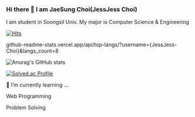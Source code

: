 ### Hi there 👋 I am JaeSung Choi(JessJess Choi)

I am student in Soongsil Univ.
My major is Computer Science & Engineering


[![Hits](https://hits.seeyoufarm.com/api/count/incr/badge.svg?url=https%3A%2F%2Fgithub.com%2FJessJess-Choi&count_bg=%2379C83D&title_bg=%23555555&icon=&icon_color=%23E7E7E7&title=hits&edge_flat=false)](https://hits.seeyoufarm.com)

github-readme-stats.vercel.app/api/top-langs/?username={JessJess-Choi}&langs_count=8

![Anurag's GitHub stats](https://github-readme-stats.vercel.app/api?username=JessJess-Choi&&show_icons=true&theme=synthwave)


[![Solved.ac Profile](http://mazassumnida.wtf/api/v2/generate_badge?boj=js3460)](https://solved.ac/js3460/)


🌱 I’m currently learning ...

Web Programming

Problem Solving


<!--
**JessJess-Choi/JessJess-Choi** is a ✨ _special_ ✨ repository because its `README.md` (this file) appears on your GitHub profile.

Here are some ideas to get you started:

- 🔭 I’m currently working on ...
- 🌱 I’m currently learning ...
- 👯 I’m looking to collaborate on ...
- 🤔 I’m looking for help with ...
- 💬 Ask me about ...
- 📫 How to reach me: ...
- 😄 Pronouns: ...
- ⚡ Fun fact: ...
-->

